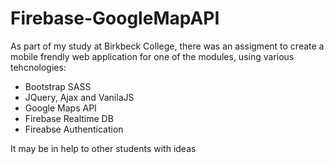 # Firebase-GoogleMapAPI
 
As part of my study at Birkbeck College, there was an assigment to create a mobile frendly web application for one of the modules, using various tehcnologies:<br>
<ul>  
  <li>Bootstrap SASS</li>
  <li>JQuery, Ajax and VanilaJS</li>
  <li>Google Maps API</li>
  <li>Firebase Realtime DB </li>
  <li>Fireabse Authentication</li>
 </ul>
  
  It may be in help to other students with ideas
